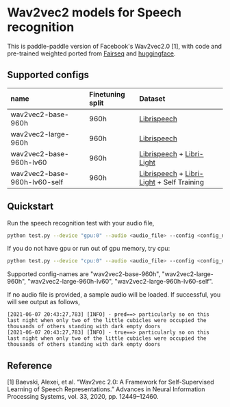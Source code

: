 # Wav2vec2 models for Speech recognition

This is paddle-paddle version of Facebook's Wav2vec2.0 [1], with code and pre-trained weighted ported from [Fairseq](https://github.com/pytorch/fairseq/) and [huggingface](https://github.com/huggingface/transformers).

## Supported configs

|name|Finetuning split| Dataset |
| :--- | :--- | :---  |
|wav2vec2-base-960h|960h| [Librispeech](http://www.openslr.org/12)|
|wav2vec2-large-960h|960h| [Librispeech](http://www.openslr.org/12)|
|wav2vec2-base-960h-lv60|960h| [Librispeech](http://www.openslr.org/12) + [Libri-Light](https://github.com/facebookresearch/libri-light)|
|wav2vec2-base-960h-lv60-self|960h| [Librispeech](http://www.openslr.org/12) + [Libri-Light](https://github.com/facebookresearch/libri-light) + Self Training |

## Quickstart

Run the speech recognition test with your audio file,
``` bash
python test.py --device "gpu:0" --audio <audio_file> --config <config_name>
```
If you do not have gpu or run out of gpu memory, try cpu:
``` bash
python test.py --device "cpu:0" --audio <audio_file> --config <config_name>
```

Supported config-names are  "wav2vec2-base-960h", "wav2vec2-large-960h", "wav2vec2-large-960h-lv60", "wav2vec2-large-960h-lv60-self".

If no audio file is provided, a sample audio will be loaded.
If successful, you will see output as follows,
```
[2021-06-07 20:43:27,783] [INFO] - pred==> particularly so on this last night when only two of the little cubicles were occupied the thousands of others standing with dark empty doors
[2021-06-07 20:43:27,783] [INFO] - true==> particularly so on this last night when only two of the little cubicles were occupied the thousands of others standing with dark empty doors
```



## Reference
[1] Baevski, Alexei, et al. “Wav2vec 2.0: A Framework for Self-Supervised Learning of Speech Representations.” Advances in Neural Information Processing Systems, vol. 33, 2020, pp. 12449–12460.
